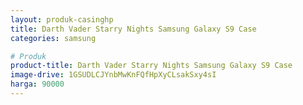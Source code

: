 ```yaml
---
layout: produk-casinghp
title: Darth Vader Starry Nights Samsung Galaxy S9 Case
categories: samsung

# Produk
product-title: Darth Vader Starry Nights Samsung Galaxy S9 Case
image-drive: 1GSUDLCJYnbMwKnFQfHpXyCLsakSxy4sI
harga: 90000
---
```

